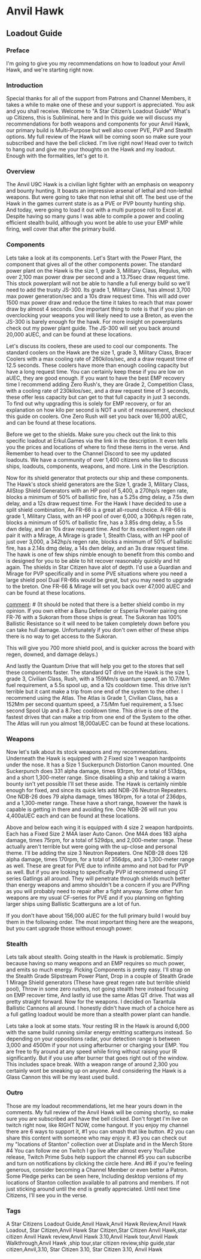 # Anvil Hawk
## Loadout Guide

### Preface
I'm going to give you my recommendations on how to loadout your Anvil Hawk, and we're starting right now.

### Introduction
Special thanks for all of the support from Patrons and Channel Members, it takes a while to make one of these and your support is appreciated. You ask and you shall receive. Welcome to "A Star Citizen’s Loadout Guide" What's up Citizens, this is SubliminaL here and In this guide we will discuss my recommendations for both weapons and components for your Anvil Hawk, our primary build is Multi-Purpose but well also cover PVE, PVP and Stealth options. My full review of the Hawk will be coming soon so make sure your subscribed and have the bell clicked. I'm live right now! Head over to twitch to hang out and give me your thoughts on the Hawk and my loadout. Enough with the formalities, let's get to it.

### Overview
The Anvil U9C Hawk is a civilian light fighter with an emphasis on weaponry and bounty hunting. It boasts an impressive arsenal of lethal and non-lethal weapons. But were going to take that non lethal shit off. The best use of the Hawk in the games current state is as a PVE or PVP bounty hunting ship. And today, were going to load it out with a multi purpose roll to Excel at. Despite having so many guns I was able to compile a power and cooling efficient stealth build, although you wont be able to use your EMP while firing, well cover that after the primary build.

### Components
Lets take a look at its components. Let's Start with the Power Plant, the component that gives all of the other components power. The standard power plant on the Hawk is the size 1, grade 3, Military Class, Regulus, with over 2,100 max power draw per second and a 13.75sec draw request time. This stock powerplant will not be able to handle a full energy build so we'll need to add the trusty JS-300. Its grade 1,  Military Class, has almost 3,700 max power generation/sec and a 10s draw request time. This will add over 1500 max power draw and reduce the time it takes to reach that max power draw by almost 4 seconds. One important thing to note is that if you plan on overclocking your weapons you will likely need to use a Breton, as even the JS-300 is barely enough for the hawk. For more insight on powerplants check out my power plant guide. The JS-300 will set you back around 20,000 aUEC, and can be found at these locations.

[comment]: # (To find out why upgrading this has no purpose other than shaving .7 seconds off your EMP recover time check out my power plant guide.)

Let's discuss its coolers, these are used to cool our components. The standard coolers on the Hawk are the size 1, grade 3, Military Class, Bracer Coolers with a max cooling rate of 260kilos/sec, and a draw request time of 12.5 seconds. These coolers have more than enough cooling capacity but have a long request time. You can certainly keep these if you are low on aUEC, they are good enough. If you want to have the best EMP recovery time I recommend adding Zero Rush's, they are Grade 2, Competition Class, with a cooling rate of 230kilos/sec, and a draw request time of 3 seconds, these offer less capacity but can get to that full capacity in just 3 seconds. To find out why upgrading this is solely for EMP recovery, or for an explanation on how kilo per second is NOT a unit of measurement, checkout this guide on coolers. One Zero Rush will set you back over 16,000 aUEC, and can be found at these locations.

Before we get to the shields. Make sure you check out the link to this specific loadout at Erkul.Games via the link in the description. It even tells you the prices and locations of where to find these items in the verse. And Remember to head over to the Channel Discord to see my updated loadouts. We have a community of over 1,400 citizens who like to discuss ships, loadouts, components, weapons, and more. Link in the Description.

Now for its shield generator that protects our ship and these components. The Hawk's stock shield generators are the Size 1, grade 3, Military Class, AllStop Shield Generators with an HP pool of 5,400, a 270hp/s regen rate, blocks a minimum of 50% of ballistic fire, has a 5.25s dmg delay, a 7.5s dwn delay, and a 12s draw request time. For the Hawk I have decided to use a split shield combination, An FR-66 is a great all-round choice. A FR-66 is grade 1, Military Class, with an HP pool of over 6,000, a 306hp/s regen rate, blocks a minimum of 50% of ballistic fire, has a 3.85s dmg delay, a 5.5s dwn delay, and an 10s draw request time.
And for its excellent regen rate ill pair it with a Mirage, A Mirage is grade 1, Stealth Class, with an HP pool of just over 3,000, a 342hp/s regen rate, blocks a minimum of 50% of ballistic fire, has a 2.14s dmg delay, a 14s dwn delay, and an 3s draw request time. The hawk is one of few ships nimble enough to benefit from this combo and is designed for you to be able to hit recover reasonably quickly and hit again. The shields in Star Citizen have alot of depth. I'd use a Guardian and Mirage for PVP specifically and in some PVE situations where you need a large shield pool Dual FR-66s would be great, but you may need to upgrade to the breton. One FR-66 & Mirage will set you back over 47,000 aUEC and can be found at these locations.

[comment]: # (It should be noted that there is a better shield combo in my opinion. If you own either a Banu Defender or Esperia Prowler pairing one FR-76 with a Sukoran from those ships is great. The Sukoran has 100% Ballistic Resistance so it will need to be taken completely down before you can take hull damage. Unfortunately if you don't own either of these ships there is no way to get access to the Sukoran.

This will give you 700 more shield pool, and is quicker across the board with regen, downed, and damage delays.)

And lastly the Quantum Drive that will help you get to the stores that sell these components faster. The standard QT drive on the Hawk is the size 1, grade 3, Civilian Class, Rush, with a 159Mm/s quantum speed, an 10.7/Mm fuel requirement, a 5.5s spool up, and a 12s cooldown time. This drive isn't terrible but it cant make a trip from one end of the system to the other. I recommend using the Atlas. The Atlas is Grade 1, Civilian Class, has a 152Mm per second quantum speed, a 7.5/Mm fuel requirement, a 5.1sec second Spool Up and a 8.7sec cooldown time. This drive is one of the fastest drives that can make a trip from one end of the System to the other. The Atlas will run you almost 18,000aUEC can be found at these locations.

[comment]: # (In the games current state, I only need to be able to make a trip from PO to MicroTech without needing to refuel.)

### Weapons
Now let's talk about its stock weapons and my recommendations. Underneath the Hawk is equipped with 2 Fixed size 1 weapon hardpoints under the nose. It has a Size 1 Suckerpunch Distortion Canon mounted. One Suckerpunch does 331 alpha damage, times 93rpm, for a total of 513dps, and a short 1,300-meter range. Since disabling a ship and taking a warm bounty isn't yet possible I'll set these aside. The Hawk is certainly nimble enough for fixed, and since its quick lets add NDB-26 Neutron Repeaters. One NDB-26 does 79 alpha damage, times 180rpm, for a total of 236dps, and a 1,300-meter range. These have a short range, however the hawk is capable is getting in there and avoiding fire. One NDB-26 will run you 4,400aUEC each and can be found at these locations.

Above and below each wing it is equipped with 4 size 2 weapon hardpoints. Each has a Fixed Size 2 M4A laser Auto Canon. One M4A does 183 alpha damage, times 75rpm, for a total of 529dps, and 2,000-meter range. These actually aren't terrible but were going with the up-close and personal theme. I'll be adding the size 3 Neutron Repeaters. One NDB-28 does 126 alpha damage, times 170rpm, for a total of 356dps, and a 1,300-meter range as well. These are great for PVE due to infinite ammo and not bad for PVP as well. But if you are looking to specifically PVP id recommend using GT series Gatlings all around. They will penetrate through shields much better than energy weapons and ammo shouldn't be a concern if you are PVPing as you will probably need to repair after a fight anyway. Some other fun weapons are my usual CF-series for PVE and if you planning on fighting larger ships using Ballistic Scatterguns are a lot of fun.

[comment]: # (Tucked inside the wing we have 2 MSD-212 Missile Racks with 1 Ignite II each. One Ignite II Is size 2, Infrared, does 3,700 damage, has a 1.5s lock time, and a 5,600m lock range. I usually prefer crosssection so I'll add StrikeForce IIs. One StrikeForce II is Size 2, does 3,800 damage, has a 2.4s lock time, and a 4,800m lock range. For PVP id recommend adding Rattler II's  due to their incredibly quick lock time and temporary blindness.)

If you don't have about 156,000 aUEC for the full primary build I would buy them in the following order. The most important thing here are the weapons, but you cant upgrade those without enough power.

### Stealth
Lets talk about stealth. Going stealth in the Hawk is problematic. Simply because having so many weapons and an EMP requires so much power, and emits so much energy. Picking Components is pretty easy. I'll strap on the Stealth Grade Slipstream Power Plant, Drop in a couple of Stealth Grade 1 Mirage Shield generators (These have great regen rate but terrible shield pool), Throw in some zero rushes, not going stealth here instead focusing on EMP recover time, And lastly id use the same Atlas QT drive. That was all pretty straight forward. Now for the weapons. I decided on Tarantula Ballistic Cannons all around. I honestly didn't have much of a choice here as a full gatling loadout would be more than a stealth power plant can handle.

Lets take a look at some stats. Your resting IR in the Hawk is around 6,000 with the same build running similar energy emitting scatterguns instead. So depending on your oppositions radar, your detection range is between 3,000 and 4500m if your not using afterburner or charging your EMP. You are free to fly around at any speed while firing without raising your IR significantly. But if you use after burner that goes right out of the window. This includes space break. With a weapon range of around 2,300 you certainly wont be sneaking up on anyone. And considering the Hawk is a Glass Cannon this will be my least used build.

### Outro
Those are my loadout recommendations, let me hear yours down in the comments. My full review of the Anvil Hawk will be coming shortly, so make sure you are subscribed and have the bell clicked. Don't forget I'm live on twitch right now, like RIGHT NOW, come hangout. If you enjoy my channel there are 6 ways to support it, #1 you can smash that like button. #2 you can share this content with someone who may enjoy it. #3 you can check out my "locations of Stanton" collection over at Displate and in the Merch Store #4 You can follow me on Twitch I go live after almost every YouTube release, Twitch Prime Subs help support the channel #5 you can subscribe and turn on notifications by clicking the circle here. And #6 if you're feeling generous, consider becoming a Channel Member or even better a Patron. Some Pledge perks can be seen here, Including desktop versions of my locations of Stanton collection available to all patrons and members. If not just sticking around until the end is greatly appreciated. Until next time Citizens, I'll see you in the verse.

### Tags
A Star Citizens Loadout Guide,Anvil Hawk,Anvil Hawk Review,Anvil Hawk Loadout, Star Citizen,Anvil Hawk Star Citizen,Star Citizen Anvil Hawk,star citizen Anvil Hawk review,Anvil Hawk 3.10,Anvil Hawk tour,Anvil Hawk Walkthrough,Anvil Hawk ,ship tour,star citizen review,ship guide,star citizen,Anvil,3.10, Star Citizen 3.10, Star Citizen 3.10, Anvil Hawk

